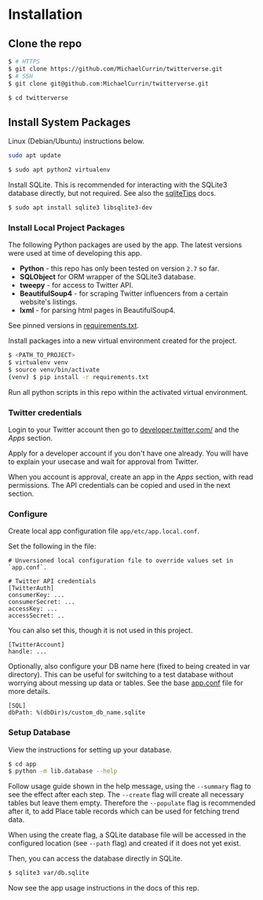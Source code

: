 # Installation

## Clone the repo

```bash
$ # HTTPS
$ git clone https://github.com/MichaelCurrin/twitterverse.git
$ # SSH
$ git clone git@github.com:MichaelCurrin/twitterverse.git
```
```bash
$ cd twitterverse
```

## Install System Packages

Linux (Debian/Ubuntu) instructions below.


```bash
sudo apt update
```

```bash
$ sudo apt python2 virtualenv
```

Install SQLite. This is recommended for interacting with the SQLite3 database directly, but not required. See also the [sqliteTips](/docs/usage_tips/sqlite.md) docs.

```bash
$ sudo apt install sqlite3 libsqlite3-dev
```


### Install Local Project Packages

The following Python packages are used by the app. The latest versions were used at time of developing this app.

* **Python** - this repo has only been tested on version `2.7` so far.
* **SQLObject** for ORM wrapper of the SQLite3 database.
* **tweepy** - for access to Twitter API.
* **BeautifulSoup4** - for scraping Twitter influencers from a certain website's listings.
* **lxml** - for parsing html pages in BeautifulSoup4.

See pinned versions in [requirements.txt](/requirements.txt).

Install packages into a new virtual environment created for the project.

```bash
$ <PATH_TO_PROJECT>
$ virtualenv venv
$ source venv/bin/activate
(venv) $ pip install -r requirements.txt
```

Run all python scripts in this repo within the activated virtual environment.


### Twitter credentials

Login to your Twitter account then go to [developer.twitter.com/](https://developer.twitter.com/) and the _Apps_ section.

Apply for a developer account if you don't have one already. You will have to explain your usecase and wait for approval from Twitter.

When you account is approval, create an app in the _Apps_ section, with read permissions. The API credentials can be copied and used in the next section.


### Configure

Create local app configuration file `app/etc/app.local.conf`.

Set the following in the file:

```
# Unversioned local configuration file to override values set in `app.conf`.

# Twitter API credentials
[TwitterAuth]
consumerKey: ...
consumerSecret: ...
accessKey: ...
accessSecret: ..
```

You can also set this, though it is not used in this project.

```
[TwitterAccount]
handle: ...
```

Optionally, also configure your DB name here (fixed to being created in var directory). This can be useful for switching to a test database without worrying about messing up data or tables. See the base [app.conf](/app/etc/app.conf) file for more details.

```
[SQL]
dbPath: %(dbDir)s/custom_db_name.sqlite
```


### Setup Database

View the instructions for setting up your database.

```bash
$ cd app
$ python -m lib.database --help
```

Follow usage guide shown in the help message, using the `--summary` flag to see the effect after each step. The `--create` flag will create all necessary tables but leave them empty. Therefore the `--populate` flag is recommended after it, to add Place table records which can be used for fetching trend data.

When using the create flag, a SQLite database file will be accessed in the configured location (see `--path` flag) and created if it does not yet exist.

Then, you can access the database directly in SQLite.

```bash
$ sqlite3 var/db.sqlite
```

Now see the app usage instructions in the docs of this rep.
